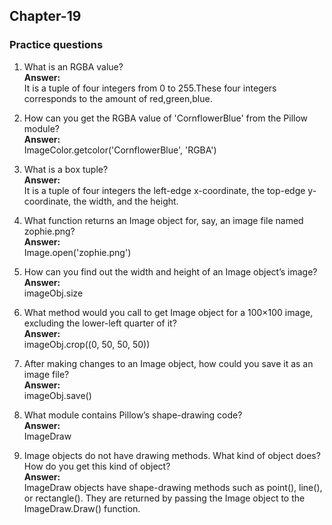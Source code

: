 ## Chapter-19
### Practice questions
1. What is an RGBA value?\
**Answer:**\
It is a tuple of four integers from 0 to 255.These four integers corresponds to the amount of red,green,blue.

2. How can you get the RGBA value of 'CornflowerBlue' from the Pillow module?\
**Answer:**\
ImageColor.getcolor('CornflowerBlue', 'RGBA')

3. What is a box tuple?\
**Answer:**\
It is a tuple of four integers the left-edge x-coordinate, the top-edge y-coordinate, the width, and the height.

4. What function returns an Image object for, say, an image file named zophie.png?\
**Answer:**\
Image.open('zophie.png')

5. How can you find out the width and height of an Image object’s image?\
**Answer:**\
 imageObj.size
 
6. What method would you call to get Image object for a 100×100 image, excluding the lower-left quarter of it?\
**Answer:**\
imageObj.crop((0, 50, 50, 50)) 

7. After making changes to an Image object, how could you save it as an image file?\
**Answer:**\
imageObj.save()

8. What module contains Pillow’s shape-drawing code?\
**Answer:**\
ImageDraw

9. Image objects do not have drawing methods. What kind of object does? How do you get this kind of object?\
**Answer:**\
ImageDraw objects have shape-drawing methods such as point(), line(), or rectangle(). They are returned by passing the Image object to the ImageDraw.Draw() function.
